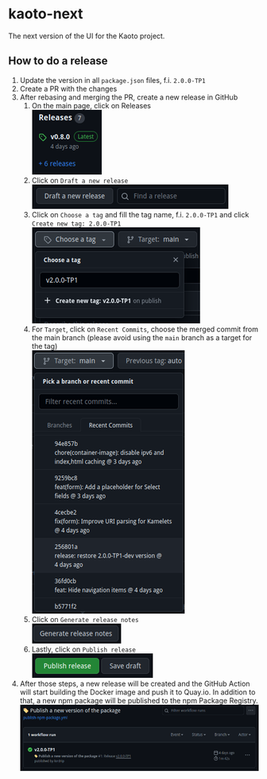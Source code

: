 # kaoto-next
The next version of the UI for the Kaoto project.

## How to do a release
1. Update the version in all `package.json` files, f.i. `2.0.0-TP1`
2. Create a PR with the changes
3. After rebasing and merging the PR, create a new release in GitHub
    1. On the main page, click on Releases <br> ![Release entrypoint](assets/release-entrypoint.png)
    2. Click on `Draft a new release` <br> ![Draft a new release](assets/draft-new-release.png)
    3. Click on `Choose a tag` and fill the tag name, f.i. `2.0.0-TP1` and click `Create new tag: 2.0.0-TP1` <br> ![Choose a tag](assets/choose-a-tag.png)
    4. For `Target`, click on `Recent Commits`, choose the merged commit from the main branch (please avoid using the `main` branch as a target for the tag) <br> ![Target commit](assets/target-commit.png)
    5. Click on `Generate release notes` <br> ![Release notes](assets/release-notes.png)
    6. Lastly, click on `Publish release` <br> ![Publish release](assets/publish-release.png)
4. After those steps, a new release will be created and the GitHub Action will start building the Docker image and push it to Quay.io. In addition to that, a new npm package will be published to the npm Package Registry.
![Release](assets/release-action.png)
